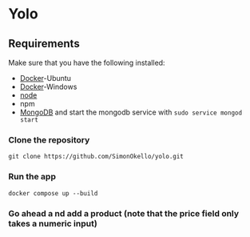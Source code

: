 # Yolo
## Requirements
Make sure that you have the following installed:
- [Docker](https://docs.docker.com/engine/install/ubuntu/)-Ubuntu
- [Docker](https://docs.docker.com/desktop/install/windows-install/)-Windows
- [node](https://www.digitalocean.com/community/tutorials/how-to-install-node-js-on-ubuntu-18-04) 
- npm 
- [MongoDB](https://docs.mongodb.com/manual/tutorial/install-mongodb-on-ubuntu/) and start the mongodb service with `sudo service mongod start`

### Clone the repository
`git clone https://github.com/SimonOkello/yolo.git`

### Run the app 
 `docker compose up --build`

 ### Go ahead a nd add a product (note that the price field only takes a numeric input)